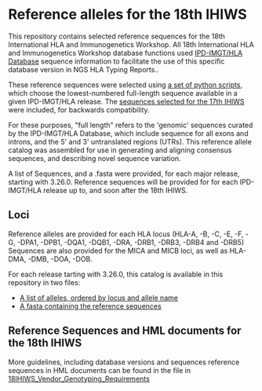 # Reference alleles for the 18th IHIWS
This repository contains selected reference sequences for the 18th International HLA and Immunogenetics Workshop. All 18th International HLA and Immunogenetics Workshop database functions used [IPD-IMGT/HLA Database](https://www.ebi.ac.uk/ipd/imgt/hla/) sequence information to facilitate the use of this specific database version in NGS HLA Typing Reports..

These reference sequences were selected using [a set of python scripts](https://github.com/IHIW/bioinformatics/tree/master/reference_alleles/generate_references), which choose the lowest-numbered full-length sequence available in a given IPD-IMGT/HLA release. The [sequences selected for the 17th IHIWS](https://github.com/IHIW/bioinformatics/tree/master/reference_alleles/3.25.0_catalog) were included, for backwards compatibility.

For these purposes, "full length" refers to the 'genomic' sequences curated by the IPD-IMGT/HLA Database, which include sequence for all exons and introns, and the 5' and 3' untranslated regions (UTRs). This reference allele catalog was assembled for use in generating and aligning consensus sequences, and describing novel sequence variation. 

A list of Sequences, and a .fasta were provided, for each major release, starting with 3.26.0.  Reference sequences will be provided for for each IPD-IMGT/HLA release up to, and soon after the 18th IHIWS.

## Loci
Reference alleles are provided for each HLA locus (HLA-A, -B, -C, -E, -F, -G, -DPA1, -DPB1, -DQA1, -DQB1, -DRA, -DRB1, -DRB3, -DRB4 and -DRB5) Sequences are also provided for the MICA and MICB loci, as well as HLA-DMA, -DMB, -DOA, -DOB.

For each release tarting with 3.26.0, this catalog is available in this repository in two files: 
- [A list of alleles, ordered by locus and allele name](https://github.com/IHIW/bioinformatics/blob/master/reference_alleles/3.42.0_catalog/3.42.0_Reference_Alleles.txt)
- [A fasta containing the reference sequences](https://github.com/IHIW/bioinformatics/blob/master/reference_alleles/3.42.0_catalog/3.42.0_Reference_Alleles.txt)

## Reference Sequences and HML documents for the 18th IHIWS
More guidelines, including database versions and sequences reference sequences in HML documents can be found in the file in [18IHIWS_Vendor_Genotyping_Requirements](https://github.com/IHIW/bioinformatics/blob/master/reference_alleles/18IHIWS_Vendor_Genotyping_Requirements.md)

